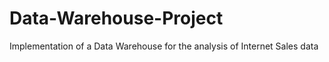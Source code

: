 # Data-Warehouse-Project

Implementation of a Data Warehouse for the analysis of Internet Sales data
